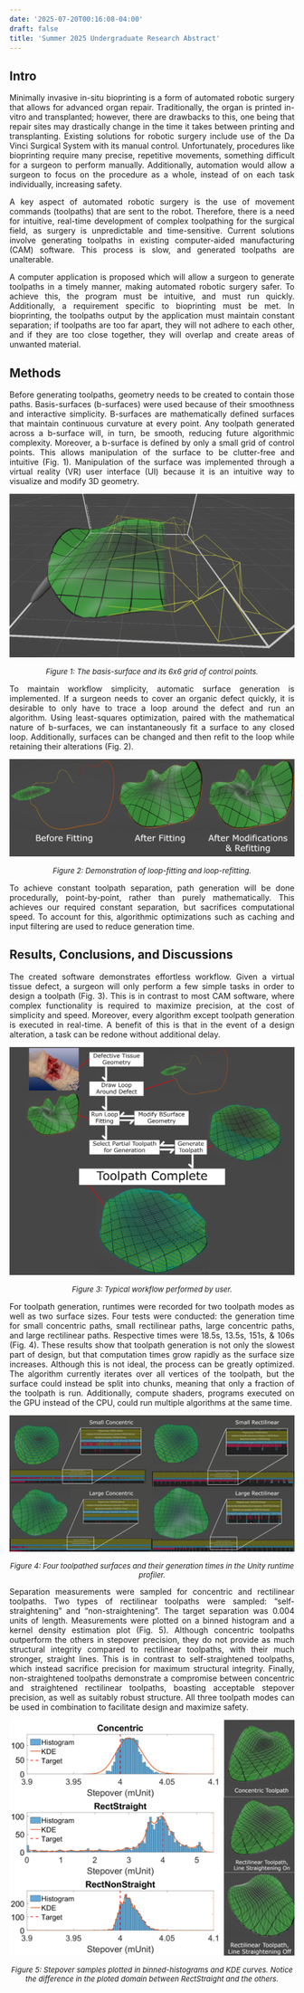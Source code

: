 ```yaml
---
date: '2025-07-20T00:16:08-04:00'
draft: false
title: 'Summer 2025 Undergraduate Research Abstract'
---
```

<!-- markdownlint-disable MD033 -->

## Intro

<div style="text-align: justify; margin: 0 0px;">

Minimally invasive in-situ bioprinting is a form of automated robotic surgery that allows for advanced organ repair. Traditionally, the organ is printed in-vitro and transplanted; however, there are drawbacks to this, one being that repair sites may drastically change in the time it takes between printing and transplanting. Existing solutions for robotic surgery include use of the Da Vinci Surgical System with its manual control. Unfortunately, procedures like bioprinting require many precise, repetitive movements, something difficult for a surgeon to perform manually. Additionally, automation would allow a surgeon to focus on the procedure as a whole, instead of on each task individually, increasing safety.

A key aspect of automated robotic surgery is the use of movement commands (toolpaths) that are sent to the robot. Therefore, there is a need for intuitive, real-time development of complex toolpathing for the surgical field, as surgery is unpredictable and time-sensitive. Current solutions involve generating toolpaths in existing computer-aided manufacturing (CAM) software. This process is slow, and generated toolpaths are unalterable.

A computer application is proposed which will allow a surgeon to generate toolpaths in a timely manner, making automated robotic surgery safer. To achieve this, the program must be intuitive, and must run quickly. Additionally, a requirement specific to bioprinting must be met. In bioprinting, the toolpaths output by the application must maintain constant separation; if toolpaths are too far apart, they will not adhere to each other, and if they are too close together, they will overlap and create areas of unwanted material.

## Methods

Before generating toolpaths, geometry needs to be created to contain those paths. Basis-surfaces (b-surfaces) were used because of their smoothness and interactive simplicity. B-surfaces are mathematically defined surfaces that maintain continuous curvature at every point. Any toolpath generated across a b-surface will, in turn, be smooth, reducing future algorithmic complexity. Moreover, a b-surface is defined by only a small grid of control points. This allows manipulation of the surface to be clutter-free and intuitive (Fig. 1). Manipulation of the surface was implemented through a virtual reality (VR) user interface (UI) because it is an intuitive way to visualize and modify 3D geometry.

![Fig 1](fig1.png)
<p style="font-style: italic; text-align: center; font-size: small;">
Figure 1: The basis-surface and its 6x6 grid of control points.
</p>

To maintain workflow simplicity, automatic surface generation is implemented. If a surgeon needs to cover an organic defect quickly, it is desirable to only have to trace a loop around the defect and run an algorithm. Using least-squares optimization, paired with the mathematical nature of b-surfaces, we can instantaneously fit a surface to any closed loop. Additionally, surfaces can be changed and then refit to the loop while retaining their alterations (Fig. 2).

![Fig 2](fig2.png)
<p style="font-style: italic; text-align: center; font-size: small;">
Figure 2: Demonstration of loop-fitting and loop-refitting.
</p>

To achieve constant toolpath separation, path generation will be done procedurally, point-by-point, rather than purely mathematically. This achieves our required constant separation, but sacrifices computational speed. To account for this, algorithmic optimizations such as caching and input filtering are used to reduce generation time.

## Results, Conclusions, and Discussions

The created software demonstrates effortless workflow. Given a virtual tissue defect, a surgeon will only perform a few simple tasks in order to design a toolpath (Fig. 3). This is in contrast to most CAM software, where complex functionality is required to maximize precision, at the cost of simplicity and speed. Moreover, every algorithm except toolpath generation is executed in real-time. A benefit of this is that in the event of a design alteration, a task can be redone without additional delay.

![Fig 3](fig3.png)
<p style="font-style: italic; text-align: center; font-size: small;">
Figure 3: Typical workflow performed by user.
</p>

For toolpath generation, runtimes were recorded for two toolpath modes as well as two surface sizes. Four tests were conducted: the generation time for small concentric paths, small rectilinear paths, large concentric paths, and large rectilinear paths. Respective times were 18.5s, 13.5s, 151s, & 106s (Fig. 4). These results show that toolpath generation is not only the slowest part of design, but that computation times grow rapidly as the surface size increases. Although this is not ideal, the process can be greatly optimized. The algorithm currently iterates over all vertices of the toolpath, but the surface could instead be split into chunks, meaning that only a fraction of the toolpath is run. Additionally, compute shaders, programs executed on the GPU instead of the CPU, could run multiple algorithms at the same time.

![Fig 4](fig4.png)
<p style="font-style: italic; text-align: center; font-size: small;">
Figure 4: Four toolpathed surfaces and their generation times in the Unity runtime profiler.
</p>
Separation measurements were sampled for concentric and rectilinear toolpaths. Two types of rectilinear toolpaths were sampled: “self-straightening” and “non-straightening”. The target separation was 0.004 units of length. Measurements were plotted on a binned histogram and a kernel density estimation plot (Fig. 5). Although concentric toolpaths outperform the others in stepover precision, they do not provide as much structural integrity compared to rectilinear toolpaths, with their much stronger, straight lines. This is in contrast to self-straightened toolpaths, which instead sacrifice precision for maximum structural integrity. Finally, non-straightened toolpaths demonstrate a compromise between concentric and straightened rectilinear toolpaths, boasting acceptable stepover precision, as well as suitably robust structure. All three toolpath modes can be used in combination to facilitate design and maximize safety.

![Fig 5](fig5.png)
<p style="font-style: italic; text-align: center; font-size: small;">
Figure 5: Stepover samples plotted in binned-histograms and KDE curves. Notice the difference in the ploted domain between RectStraight and the others.
</p>

</div>
